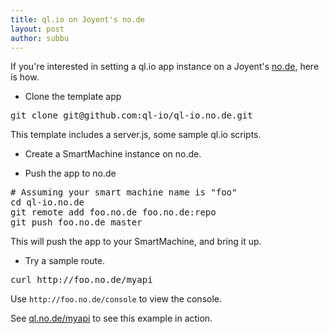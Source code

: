 ```yaml
---
title: ql.io on Joyent's no.de
layout: post
author: subbu
---
```


If you're interested in setting a ql.io app instance on a Joyent's [no.de](https://no.de/), here is
how.

* Clone the template app

<pre class="brush: bash toolbar: false;">
git clone git@github.com:ql-io/ql-io.no.de.git
</pre>

This template includes a server.js, some sample ql.io scripts.

* Create a SmartMachine instance on no.de.

* Push the app to no.de

<pre class="brush: bash toolbar: false;">
# Assuming your smart machine name is "foo"
cd ql-io.no.de
git remote add foo.no.de foo.no.de:repo
git push foo.no.de master
</pre>

This will push the app to your SmartMachine, and bring it up.

* Try a sample route.

<pre class="brush: bash toolbar: false;">
curl http://foo.no.de/myapi
</pre>

Use `http://foo.no.de/console` to view the console.

See [ql.no.de/myapi](http://ql.no.de/myapi) to see this example in action.

